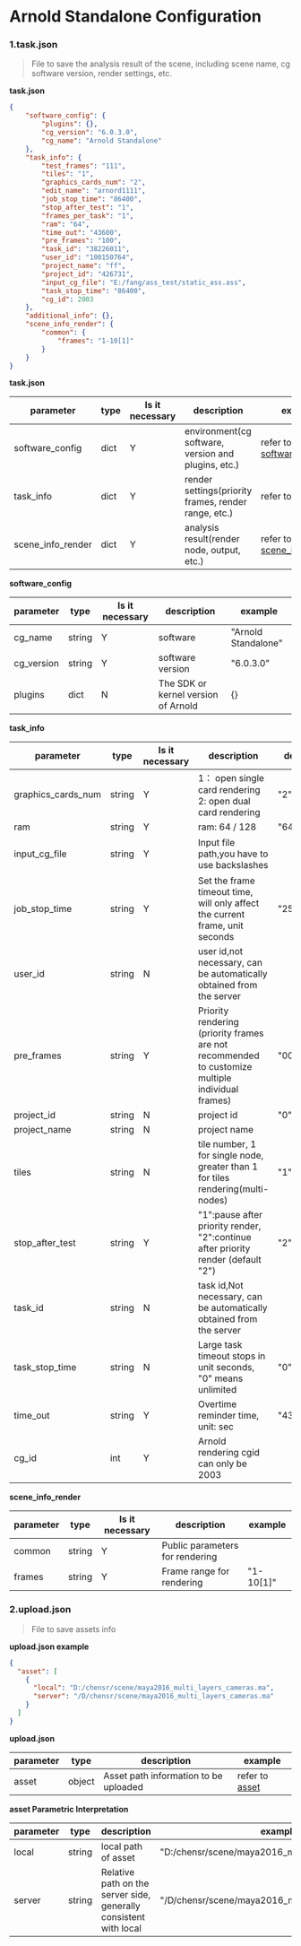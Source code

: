  **Arnold Standalone**  Configuration
===================


### 1.task.json


> File to save the analysis result of the scene, including scene name, cg software version, render settings, etc.

**task.json**


```json
{
    "software_config": {
        "plugins": {},
        "cg_version": "6.0.3.0",
        "cg_name": "Arnold Standalone"
    },
    "task_info": {
        "test_frames": "111",
        "tiles": "1",
        "graphics_cards_num": "2",
        "edit_name": "arnord1111",
        "job_stop_time": "86400",
        "stop_after_test": "1",
        "frames_per_task": "1",
        "ram": "64",
        "time_out": "43600",
        "pre_frames": "100",
        "task_id": "38226011",
        "user_id": "100150764",
        "project_name": "ff",
        "project_id": "426731",
        "input_cg_file": "E:/fang/ass_test/static_ass.ass",
        "task_stop_time": "86400",
        "cg_id": 2003
    },
    "additional_info": {},
    "scene_info_render": {
        "common": {
            "frames": "1-10[1]"
        }
    }
}
```

**task.json**


 parameter         | type   | Is it necessary | description                                          | example                                          
---|---|---|---|---
software_config | dict | Y | environment(cg software, version and plugins, etc.) | refer to [software_config](#software_config) 
task_info | dict | Y | render settings(priority frames, render range, etc.) | refer to [task_info](#task_info) 
scene_info_render | dict | Y | analysis result(render node, output, etc.) | refer to [scene_info_render](#scene_info_render) 

**<span id="software_config">software_config</span>**


 parameter  | type   | Is it necessary | description | example 
---|---|---|---|---
cg_name | string | Y | software | "Arnold Standalone" 
cg_version | string | Y | software version | "6.0.3.0" 
plugins | dict | N | The SDK or kernel version of Arnold | {}

**<span id="task_info">task_info</span>**

| parameter          | type   | Is it necessary | description                                                  | default  | example                                                      |
| ------------------ | ------ | --------------- | ------------------------------------------------------------ | -------- | ------------------------------------------------------------ |
| graphics_cards_num | string | Y               | 1： open single card rendering 2: open dual card rendering   | "2"      | "2"                                                          |
| ram                | string | Y               | ram: 64 / 128                                                | "64"     | "64"                                                         |
| input_cg_file      | string | Y               | Input file path,you have to use backslashes                  |          | "E:/fang/ass_test/static_ass.ass"，or Serialized rendering: "E:/fang/ass_test/animation_ass.####.ass" |
| job_stop_time      | string | Y               | Set the frame timeout time, will only affect the current frame, unit seconds | "259200" | "28800"                                                      |
| user_id            | string | N               | user id,not necessary, can be automatically obtained from the server |          | "100150764"                                                  |
| pre_frames         | string | Y               | Priority rendering (priority frames are not recommended to customize multiple individual frames) | "000"    | "000: 1,3-4 [1]" means:  Priority rendering first frame: No  Priority rendering middle frame: No  Priority rendering last frame: No  Priority rendering custom frame: 1,3-4 [1] |
| project_id         | string | N               | project id                                                   | "0"      | "426731"                                                     |
| project_name       | string | N               | project name                                                 |          | "ff"                                                         |
| tiles              | string | N               | tile number, 1 for single node, greater than 1 for tiles rendering(multi-nodes) | "1"      | "1"                                                          |
| stop_after_test    | string | Y               | "1":pause after priority render, "2":continue after priority render (default "2") | "2"      | "2"                                                          |
| task_id            | string | N               | task id,Not necessary, can be automatically obtained from the server |          | "38226011"                                                   |
| task_stop_time     | string | N               | Large task timeout stops in unit seconds, "0" means unlimited | "0"      | "86400"                                                      |
| time_out           | string | Y               | Overtime reminder time, unit: sec                            | "43200"  | "43200"                                                      |
| cg_id              | int    | Y               | Arnold rendering cgid can only be 2003                       |          | 2003                                                         |

**<span id="scene_info_render">scene_info_render</span>**


 parameter         | type          | Is it necessary | description                                        | example                                    
---|---|---|---|---
common | string | Y | Public parameters for rendering |  
 frames    | string | Y               | Frame range for rendering       | "1-10[1]" 


### 2.upload.json


> File to save assets info

**upload.json example**

```json
{
  "asset": [
    {
      "local": "D:/chensr/scene/maya2016_multi_layers_cameras.ma", 
      "server": "/D/chensr/scene/maya2016_multi_layers_cameras.ma"
    }
  ]
}
```

**upload.json**


 parameter | type   | description                           | example                  
---|---|---|---
asset | object | Asset path information to be uploaded | refer to [asset](#asset) 

**<span id="asset">asset Parametric Interpretation</span>**


 parameter | type   | description                                                  | example                                            
---|---|---|---
local | string | local path of asset | "D:/chensr/scene/maya2016_multi_layers_cameras.ma"
server | string | Relative path on the server side, generally consistent with local | "/D/chensr/scene/maya2016_multi_layers_cameras.ma"

